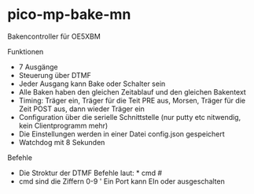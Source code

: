 # pico-mp-bake-mn

Bakencontroller für OE5XBM

Funktionen

* 7 Ausgänge
* Steuerung über DTMF
* Jeder Ausgang kann Bake oder Schalter sein
* Alle Baken haben den gleichen Zeitablauf und den gleichen Bakentext
* Timing: Träger ein, Träger für die Teit PRE aus, Morsen, Träger für die Zeit POST aus, dann wieder Träger ein 
* Configuration über die serielle Schnittstelle (nur putty etc nitwendig, kein Clientprogramm mehr)
* Die Einstellungen werden in einer Datei config.json gespeichert
* Watchdog mit 8 Sekunden

Befehle
* Die Stroktur der DTMF Befehle laut: * cmd #
* cmd sind die Ziffern 0-9
' Ein Port kann EIn oder ausgeschalten 
